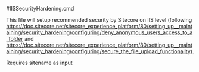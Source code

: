 #IISSecurityHardening.cmd

This file will setup recommended security by Sitecore on IIS level (following https://doc.sitecore.net/sitecore_experience_platform/80/setting_up__maintaining/security_hardening/configuring/deny_anonymous_users_access_to_a_folder and https://doc.sitecore.net/sitecore_experience_platform/80/setting_up__maintaining/security_hardening/configuring/secure_the_file_upload_functionality).

Requires sitename as input